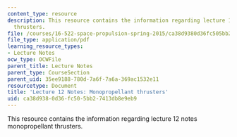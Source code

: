 ```yaml
---
content_type: resource
description: This resource contains the information regarding lecture 12 notes monopropellant
  thrusters.
file: /courses/16-522-space-propulsion-spring-2015/ca38d9380d36fc505bb27413db8e9eb9_MIT16_522S15_Lecture12.pdf
file_type: application/pdf
learning_resource_types:
- Lecture Notes
ocw_type: OCWFile
parent_title: Lecture Notes
parent_type: CourseSection
parent_uid: 35ee9188-780d-7a6f-7a6a-369ac1532e11
resourcetype: Document
title: 'Lecture 12 Notes: Monopropellant thrusters'
uid: ca38d938-0d36-fc50-5bb2-7413db8e9eb9
---
```

This resource contains the information regarding lecture 12 notes monopropellant thrusters.

